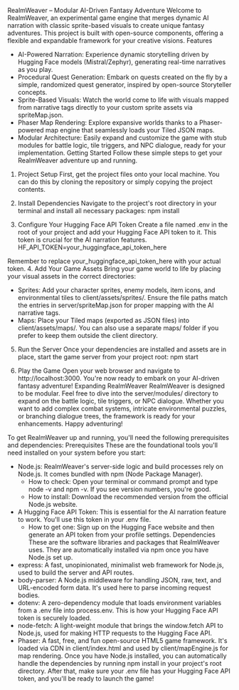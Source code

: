 RealmWeaver – Modular AI-Driven Fantasy Adventure
Welcome to RealmWeaver, an experimental game engine that merges dynamic AI narration with classic sprite-based visuals to create unique fantasy adventures. This project is built with open-source components, offering a flexible and expandable framework for your creative visions.
Features
 * AI-Powered Narration: Experience dynamic storytelling driven by Hugging Face models (Mistral/Zephyr), generating real-time narratives as you play.
 * Procedural Quest Generation: Embark on quests created on the fly by a simple, randomized quest generator, inspired by open-source Storyteller concepts.
 * Sprite-Based Visuals: Watch the world come to life with visuals mapped from narrative tags directly to your custom sprite assets via spriteMap.json.
 * Phaser Map Rendering: Explore expansive worlds thanks to a Phaser-powered map engine that seamlessly loads your Tiled JSON maps.
 * Modular Architecture: Easily expand and customize the game with stub modules for battle logic, tile triggers, and NPC dialogue, ready for your implementation.
Getting Started
Follow these simple steps to get your RealmWeaver adventure up and running.
1. Project Setup
First, get the project files onto your local machine. You can do this by cloning the repository or simply copying the project contents.
2. Install Dependencies
Navigate to the project's root directory in your terminal and install all necessary packages:
npm install

3. Configure Your Hugging Face API Token
Create a file named .env in the root of your project and add your Hugging Face API token to it. This token is crucial for the AI narration features.
HF_API_TOKEN=your_huggingface_api_token_here

Remember to replace your_huggingface_api_token_here with your actual token.
4. Add Your Game Assets
Bring your game world to life by placing your visual assets in the correct directories:
 * Sprites: Add your character sprites, enemy models, item icons, and environmental tiles to client/assets/sprites/. Ensure the file paths match the entries in server/spriteMap.json for proper mapping with the AI narrative tags.
 * Maps: Place your Tiled maps (exported as JSON files) into client/assets/maps/. You can also use a separate maps/ folder if you prefer to keep them outside the client directory.
5. Run the Server
Once your dependencies are installed and assets are in place, start the game server from your project root:
npm start

6. Play the Game
Open your web browser and navigate to http://localhost:3000. You're now ready to embark on your AI-driven fantasy adventure!
Expanding RealmWeaver
RealmWeaver is designed to be modular. Feel free to dive into the server/modules/ directory to expand on the battle logic, tile triggers, or NPC dialogue. Whether you want to add complex combat systems, intricate environmental puzzles, or branching dialogue trees, the framework is ready for your enhancements.
Happy adventuring!


To get RealmWeaver up and running, you'll need the following prerequisites and dependencies:
Prerequisites
These are the foundational tools you'll need installed on your system before you start:
 * Node.js: RealmWeaver's server-side logic and build processes rely on Node.js. It comes bundled with npm (Node Package Manager).
   * How to check: Open your terminal or command prompt and type node -v and npm -v. If you see version numbers, you're good.
   * How to install: Download the recommended version from the official Node.js website.
 * A Hugging Face API Token: This is essential for the AI narration feature to work. You'll use this token in your .env file.
   * How to get one: Sign up on the Hugging Face website and then generate an API token from your profile settings.
Dependencies
These are the software libraries and packages that RealmWeaver uses. They are automatically installed via npm once you have Node.js set up.
 * express: A fast, unopinionated, minimalist web framework for Node.js, used to build the server and API routes.
 * body-parser: A Node.js middleware for handling JSON, raw, text, and URL-encoded form data. It's used here to parse incoming request bodies.
 * dotenv: A zero-dependency module that loads environment variables from a .env file into process.env. This is how your Hugging Face API token is securely loaded.
 * node-fetch: A light-weight module that brings the window.fetch API to Node.js, used for making HTTP requests to the Hugging Face API.
 * Phaser: A fast, free, and fun open-source HTML5 game framework. It's loaded via CDN in client/index.html and used by client/mapEngine.js for map rendering.
Once you have Node.js installed, you can automatically handle the dependencies by running npm install in your project's root directory. After that, make sure your .env file has your Hugging Face API token, and you'll be ready to launch the game!

    